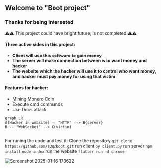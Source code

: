 ## Welcome to "Boot project"
### Thanks for being interseted 

⚠️⚠️ This project could have bright future; is not completed ⚠️⚠️

####  Three active sides in this project:
-  **Client will use this software to gain money**
- **The server will make connection between who want money and hacker**
- **The website which the hacker will use it to control who want money,
and hacker must pay money for using that victim**

#### Features for hacker:
- Mining Monero Coin 
- Execute cmd commands
- Use Ddos attack

```mermaid
graph LR
A(Hacker in website) -- "HTTP" --> B{server}
B -- "WebSocket" --> C(victim)
 
```
For runing the code and test it:
Clone the repository 
`git clone https://github.com/s3q/boot.git`
run client
`py client.py`
run server
`npm install`
`node index`
run the website
`flutter run -d chrome`

![Screenshot 2025-01-16 173622](https://github.com/user-attachments/assets/478cb7a3-94b1-4dcc-9422-3fcb89bf9fc0)


